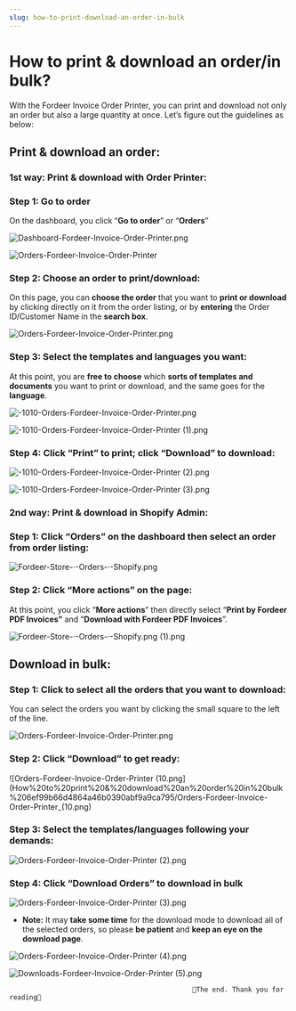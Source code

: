 ```yaml
---
slug: how-to-print-download-an-order-in-bulk
---
```

# How to print & download an order/in bulk?

With the Fordeer Invoice Order Printer, you can print and download not only an order but also a large quantity at once. Let’s figure out the guidelines as below:

## Print & download an order:

### 1st way: Print & download with Order Printer:

### Step 1: Go to order

On the dashboard, you click “**Go to order**” or “**Orders**”

![Dashboard-Fordeer-Invoice-Order-Printer.png](How%20to%20print%20&%20download%20an%20order%20in%20bulk%206ef99b66d4864a46b0390abf9a9ca795/Dashboard-Fordeer-Invoice-Order-Printer.png)

![Orders-Fordeer-Invoice-Order-Printer](How%20to%20print%20&%20download%20an%20order%20in%20bulk%206ef99b66d4864a46b0390abf9a9ca795/Orders-Fordeer-Invoice-Order-Printer.png)

### Step 2: Choose an order to print/download:

On this page, you can **choose the order** that you want to **print or download** by clicking directly on it from the order listing, or by **entering** the Order ID/Customer Name in the **search box**.

![Orders-Fordeer-Invoice-Order-Printer.png](How%20to%20print%20&%20download%20an%20order%20in%20bulk%206ef99b66d4864a46b0390abf9a9ca795/Orders-Fordeer-Invoice-Order-Printer.png)

### Step 3: Select the templates and languages you want:

At this point, you are **free to choose** which **sorts of templates and documents** you want to print or download, and the same goes for the **language**.

![-1010-Orders-Fordeer-Invoice-Order-Printer.png](How%20to%20print%20&%20download%20an%20order%20in%20bulk%206ef99b66d4864a46b0390abf9a9ca795/-1010-Orders-Fordeer-Invoice-Order-Printer.png)

![-1010-Orders-Fordeer-Invoice-Order-Printer (1).png](How%20to%20print%20&%20download%20an%20order%20in%20bulk%206ef99b66d4864a46b0390abf9a9ca795/-1010-Orders-Fordeer-Invoice-Order-Printer_(1).png)

### Step 4: Click “Print” to print; click “Download” to download:

![-1010-Orders-Fordeer-Invoice-Order-Printer (2).png](How%20to%20print%20&%20download%20an%20order%20in%20bulk%206ef99b66d4864a46b0390abf9a9ca795/-1010-Orders-Fordeer-Invoice-Order-Printer_(2).png)

![-1010-Orders-Fordeer-Invoice-Order-Printer (3).png](How%20to%20print%20&%20download%20an%20order%20in%20bulk%206ef99b66d4864a46b0390abf9a9ca795/-1010-Orders-Fordeer-Invoice-Order-Printer_(3).png)

### 2nd way: Print & download in Shopify Admin:

### Step 1: Click “Orders” on the dashboard then select an order from order listing:

![Fordeer-Store-·-Orders-·-Shopify.png](How%20to%20print%20&%20download%20an%20order%20in%20bulk%206ef99b66d4864a46b0390abf9a9ca795/Fordeer-Store--Orders--Shopify.png)

### Step 2: Click “More actions” on the page:

At this point, you click “**More actions**” then directly select “**Print by Fordeer PDF Invoices”**
and “**Download with Fordeer PDF Invoices**”.

![Fordeer-Store-·-Orders-·-Shopify.png (1).png](How%20to%20print%20&%20download%20an%20order%20in%20bulk%206ef99b66d4864a46b0390abf9a9ca795/Fordeer-Store--Orders--Shopify.png_(1).png)

## Download in bulk:

### Step 1: Click to select all the orders that you want to download:

You can select the orders you want by clicking the small square to the left of the line.

![Orders-Fordeer-Invoice-Order-Printer.png](How%20to%20print%20&%20download%20an%20order%20in%20bulk%206ef99b66d4864a46b0390abf9a9ca795/Orders-Fordeer-Invoice-Order-Printer%201.png)

### Step 2: Click “Download” to get ready:

![Orders-Fordeer-Invoice-Order-Printer (10.png](How%20to%20print%20&%20download%20an%20order%20in%20bulk%206ef99b66d4864a46b0390abf9a9ca795/Orders-Fordeer-Invoice-Order-Printer_(10.png)

### Step 3: Select the templates/languages following your demands:

![Orders-Fordeer-Invoice-Order-Printer (2).png](How%20to%20print%20&%20download%20an%20order%20in%20bulk%206ef99b66d4864a46b0390abf9a9ca795/Orders-Fordeer-Invoice-Order-Printer_(2).png)

### Step 4: Click “Download Orders” to download in bulk

![Orders-Fordeer-Invoice-Order-Printer (3).png](How%20to%20print%20&%20download%20an%20order%20in%20bulk%206ef99b66d4864a46b0390abf9a9ca795/Orders-Fordeer-Invoice-Order-Printer_(3).png)

- **Note:** It may **take some time** for the download mode to download all of the selected orders, so please **be patient** and **keep an eye on the download page**.

![Orders-Fordeer-Invoice-Order-Printer (4).png](How%20to%20print%20&%20download%20an%20order%20in%20bulk%206ef99b66d4864a46b0390abf9a9ca795/Orders-Fordeer-Invoice-Order-Printer_(4).png)

![Downloads-Fordeer-Invoice-Order-Printer (5).png](How%20to%20print%20&%20download%20an%20order%20in%20bulk%206ef99b66d4864a46b0390abf9a9ca795/Downloads-Fordeer-Invoice-Order-Printer_(5).png)

                                                  

                                                  🥰The end. Thank you for reading🥰
